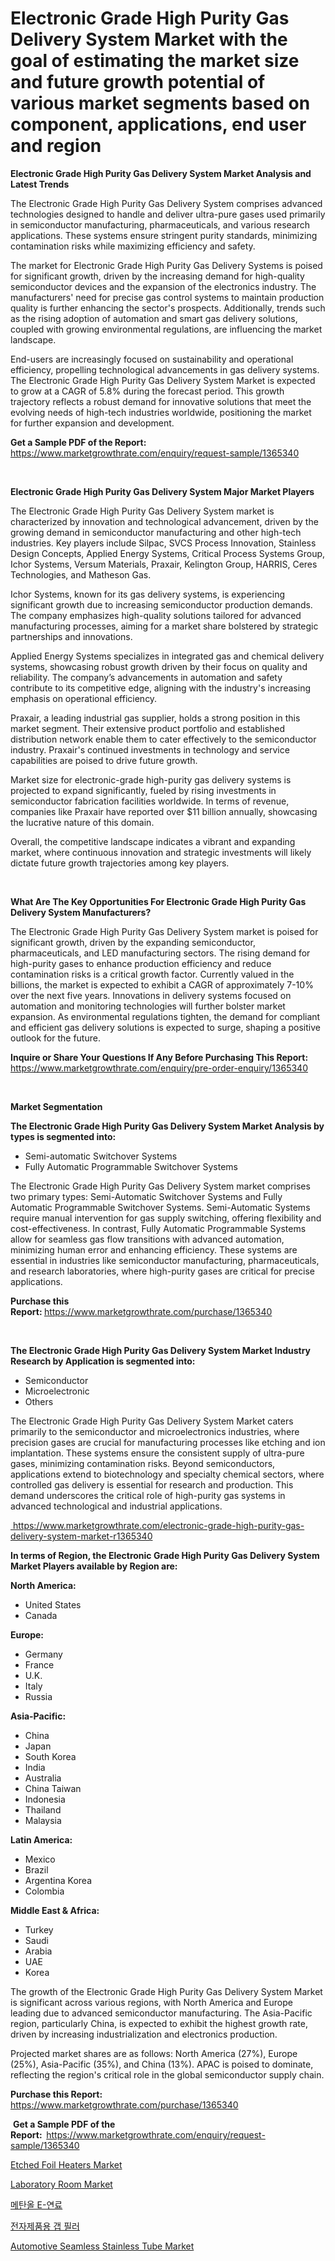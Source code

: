 <p><h1>Electronic Grade High Purity Gas Delivery System Market with the goal of estimating the market size and future growth potential of various market segments based on component, applications, end user and region</h1></p><p><strong>Electronic Grade High Purity Gas Delivery System Market Analysis and Latest Trends</strong></p>
<p><p>The Electronic Grade High Purity Gas Delivery System comprises advanced technologies designed to handle and deliver ultra-pure gases used primarily in semiconductor manufacturing, pharmaceuticals, and various research applications. These systems ensure stringent purity standards, minimizing contamination risks while maximizing efficiency and safety.</p><p>The market for Electronic Grade High Purity Gas Delivery Systems is poised for significant growth, driven by the increasing demand for high-quality semiconductor devices and the expansion of the electronics industry. The manufacturers' need for precise gas control systems to maintain production quality is further enhancing the sector's prospects. Additionally, trends such as the rising adoption of automation and smart gas delivery solutions, coupled with growing environmental regulations, are influencing the market landscape.</p><p>End-users are increasingly focused on sustainability and operational efficiency, propelling technological advancements in gas delivery systems. The Electronic Grade High Purity Gas Delivery System Market is expected to grow at a CAGR of 5.8% during the forecast period. This growth trajectory reflects a robust demand for innovative solutions that meet the evolving needs of high-tech industries worldwide, positioning the market for further expansion and development.</p></p>
<p><strong>Get a Sample PDF of the Report:&nbsp;</strong> <a href="https://www.marketgrowthrate.com/enquiry/request-sample/1365340">https://www.marketgrowthrate.com/enquiry/request-sample/1365340</a></p>
<p>&nbsp;</p>
<p><strong>Electronic Grade High Purity Gas Delivery System Major Market Players</strong></p>
<p><p>The Electronic Grade High Purity Gas Delivery System market is characterized by innovation and technological advancement, driven by the growing demand in semiconductor manufacturing and other high-tech industries. Key players include Silpac, SVCS Process Innovation, Stainless Design Concepts, Applied Energy Systems, Critical Process Systems Group, Ichor Systems, Versum Materials, Praxair, Kelington Group, HARRIS, Ceres Technologies, and Matheson Gas.</p><p>Ichor Systems, known for its gas delivery systems, is experiencing significant growth due to increasing semiconductor production demands. The company emphasizes high-quality solutions tailored for advanced manufacturing processes, aiming for a market share bolstered by strategic partnerships and innovations.</p><p>Applied Energy Systems specializes in integrated gas and chemical delivery systems, showcasing robust growth driven by their focus on quality and reliability. The company’s advancements in automation and safety contribute to its competitive edge, aligning with the industry's increasing emphasis on operational efficiency.</p><p>Praxair, a leading industrial gas supplier, holds a strong position in this market segment. Their extensive product portfolio and established distribution network enable them to cater effectively to the semiconductor industry. Praxair's continued investments in technology and service capabilities are poised to drive future growth.</p><p>Market size for electronic-grade high-purity gas delivery systems is projected to expand significantly, fueled by rising investments in semiconductor fabrication facilities worldwide. In terms of revenue, companies like Praxair have reported over $11 billion annually, showcasing the lucrative nature of this domain.</p><p>Overall, the competitive landscape indicates a vibrant and expanding market, where continuous innovation and strategic investments will likely dictate future growth trajectories among key players.</p></p>
<p>&nbsp;</p>
<p><strong>What Are The Key Opportunities For Electronic Grade High Purity Gas Delivery System Manufacturers?</strong></p>
<p><p>The Electronic Grade High Purity Gas Delivery System market is poised for significant growth, driven by the expanding semiconductor, pharmaceuticals, and LED manufacturing sectors. The rising demand for high-purity gases to enhance production efficiency and reduce contamination risks is a critical growth factor. Currently valued in the billions, the market is expected to exhibit a CAGR of approximately 7-10% over the next five years. Innovations in delivery systems focused on automation and monitoring technologies will further bolster market expansion. As environmental regulations tighten, the demand for compliant and efficient gas delivery solutions is expected to surge, shaping a positive outlook for the future.</p></p>
<p><strong>Inquire or Share Your Questions If Any Before Purchasing This Report:</strong> <a href="https://www.marketgrowthrate.com/enquiry/pre-order-enquiry/1365340">https://www.marketgrowthrate.com/enquiry/pre-order-enquiry/1365340</a></p>
<p>&nbsp;</p>
<p><strong>Market Segmentation</strong></p>
<p><strong>The Electronic Grade High Purity Gas Delivery System Market Analysis by types is segmented into:</strong></p>
<p><ul><li>Semi-automatic Switchover Systems</li><li>Fully Automatic Programmable Switchover Systems</li></ul></p>
<p><p>The Electronic Grade High Purity Gas Delivery System market comprises two primary types: Semi-Automatic Switchover Systems and Fully Automatic Programmable Switchover Systems. Semi-Automatic Systems require manual intervention for gas supply switching, offering flexibility and cost-effectiveness. In contrast, Fully Automatic Programmable Systems allow for seamless gas flow transitions with advanced automation, minimizing human error and enhancing efficiency. These systems are essential in industries like semiconductor manufacturing, pharmaceuticals, and research laboratories, where high-purity gases are critical for precise applications.</p></p>
<p><strong>Purchase this Report:&nbsp;</strong><a href="https://www.marketgrowthrate.com/purchase/1365340">https://www.marketgrowthrate.com/purchase/1365340</a></p>
<p>&nbsp;</p>
<p><strong>The Electronic Grade High Purity Gas Delivery System Market Industry Research by Application is segmented into:</strong></p>
<p><ul><li>Semiconductor</li><li>Microelectronic</li><li>Others</li></ul></p>
<p><p>The Electronic Grade High Purity Gas Delivery System Market caters primarily to the semiconductor and microelectronics industries, where precision gases are crucial for manufacturing processes like etching and ion implantation. These systems ensure the consistent supply of ultra-pure gases, minimizing contamination risks. Beyond semiconductors, applications extend to biotechnology and specialty chemical sectors, where controlled gas delivery is essential for research and production. This demand underscores the critical role of high-purity gas systems in advanced technological and industrial applications.</p></p>
<p><a href="https://www.marketgrowthrate.com/electronic-grade-high-purity-gas-delivery-system-market-r1365340">&nbsp;https://www.marketgrowthrate.com/electronic-grade-high-purity-gas-delivery-system-market-r1365340</a></p>
<p><strong>In terms of Region, the Electronic Grade High Purity Gas Delivery System Market Players available by Region are:</strong></p>
<p>
    <p> <strong> North America: </strong>
        <ul>
            <li>United States</li>
            <li>Canada</li>
        </ul>
        </p> 
    <p> <strong> Europe: </strong>
        <ul>
            <li>Germany</li>
            <li>France</li>
            <li>U.K.</li>
            <li>Italy</li>
            <li>Russia</li>
        </ul>
        </p> 
    <p> <strong> Asia-Pacific: </strong>
        <ul>
            <li>China</li>
            <li>Japan</li>
            <li>South Korea</li>
            <li>India</li>
            <li>Australia</li>
            <li>China Taiwan</li>
            <li>Indonesia</li>
            <li>Thailand</li>
            <li>Malaysia</li>
        </ul>
        </p> 
    <p> <strong> Latin America: </strong>
        <ul>
            <li>Mexico</li>
            <li>Brazil</li>
            <li>Argentina Korea</li>
            <li>Colombia</li>
        </ul>
        </p> 
    <p> <strong> Middle East & Africa: </strong>
        <ul>
            <li>Turkey</li>
            <li>Saudi</li>
            <li>Arabia</li>
            <li>UAE</li>
            <li>Korea</li>
        </ul>
    </p>
    </p>
<p><p>The growth of the Electronic Grade High Purity Gas Delivery System Market is significant across various regions, with North America and Europe leading due to advanced semiconductor manufacturing. The Asia-Pacific region, particularly China, is expected to exhibit the highest growth rate, driven by increasing industrialization and electronics production. </p><p>Projected market shares are as follows: North America (27%), Europe (25%), Asia-Pacific (35%), and China (13%). APAC is poised to dominate, reflecting the region's critical role in the global semiconductor supply chain.</p></p>
<p><strong>Purchase this Report: </strong><a href="https://www.marketgrowthrate.com/purchase/1365340">https://www.marketgrowthrate.com/purchase/1365340</a></p>
<p>&nbsp;<strong>Get a Sample PDF of the Report:&nbsp;&nbsp;</strong><a href="https://www.marketgrowthrate.com/enquiry/request-sample/1365340">https://www.marketgrowthrate.com/enquiry/request-sample/1365340</a></p>
<p><strong></strong></p>
<p><p><a href="https://www.linkedin.com/pulse/etched-foil-heaters-market-overview-global-trends-future-prospects-jl1yc?trackingId=gSPe4RPnRJSv84KtzIijdA%3D%3D">Etched Foil Heaters Market</a></p><p><a href="https://github.com/lylyparadise/Market-Research-Report-List-5/blob/main/laboratory-room-market.md">Laboratory Room Market</a></p><p><a href="https://medium.com/@samwright606679/%EA%B8%80%EB%A1%9C%EB%B2%8C-%EB%A9%94%ED%83%84%EC%98%AC-e-%EC%97%B0%EB%A3%8C-%EC%82%B0%EC%97%85-%EB%B6%84%EC%84%9D-%EC%A0%90%EC%9C%A0%EC%9C%A8-%EC%84%B1%EC%9E%A5-%ED%8A%B8%EB%A0%8C%EB%93%9C-%EB%B0%8F-2024%EB%85%84%EB%B6%80%ED%84%B0-2031%EB%85%84%EA%B9%8C%EC%A7%80%EC%9D%98-%EC%98%88%EC%B8%A1-b21d5d51c24f?postPublishedType=repub">메탄올 E-연료</a></p><p><a href="https://medium.com/@samwright606679/%EB%AF%B8%EB%9E%98%EB%A5%BC-%EA%B7%B8%EB%A6%AC%EB%8B%A4-%EC%A0%84%EC%9E%90-%EC%8B%9C%EC%9E%A5%EC%9D%84-%EC%9C%84%ED%95%9C-%EA%B8%80%EB%A1%9C%EB%B2%8C-%EA%B0%AD-%ED%95%84%EB%9F%AC%EC%97%90-%EB%8C%80%ED%95%9C-%EC%A2%85%ED%95%A9-%EB%B6%84%EC%84%9D-2024-2031-9939985b348b">전자제품용 갭 필러</a></p><p><a href="https://issuu.com/reportprime-2/docs/automotive-seamless-stainless-tube-_979e6e4140e5b0">Automotive Seamless Stainless Tube Market</a></p></p>